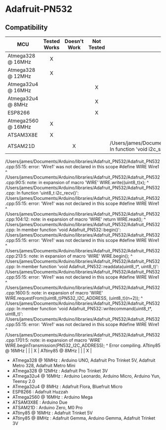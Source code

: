 # Adafruit-PN532
<!-- START COMPATIBILITY TABLE -->

## Compatibility

MCU               | Tested Works | Doesn't Work | Not Tested  | Notes
----------------- | :----------: | :----------: | :---------: | -----
Atmega328 @ 16MHz |      X       |             |            | 
Atmega328 @ 12MHz |      X       |             |            | 
Atmega32u4 @ 16MHz |             |             |     X       | 
Atmega32u4 @ 8MHz |             |             |     X       | 
ESP8266           |             |             |     X       | 
Atmega2560 @ 16MHz |      X       |             |            | 
ATSAM3X8E         |      X       |             |            | 
ATSAM21D          |             |      X       |            | /Users/james/Documents/Arduino/libraries/Adafruit_PN532/Adafruit_PN532.cpp: In function &#39;void i2c_send(uint8_t)&#39;:
/Users/james/Documents/Arduino/libraries/Adafruit_PN532/Adafruit_PN532.cpp:55:15: error: &#39;Wire1&#39; was not declared in this scope
  #define WIRE Wire1
               ^
/Users/james/Documents/Arduino/libraries/Adafruit_PN532/Adafruit_PN532.cpp:90:5: note: in expansion of macro &#39;WIRE&#39;
     WIRE.write((uint8_t)x);
     ^
/Users/james/Documents/Arduino/libraries/Adafruit_PN532/Adafruit_PN532.cpp: In function &#39;uint8_t i2c_recv()&#39;:
/Users/james/Documents/Arduino/libraries/Adafruit_PN532/Adafruit_PN532.cpp:55:15: error: &#39;Wire1&#39; was not declared in this scope
  #define WIRE Wire1
               ^
/Users/james/Documents/Arduino/libraries/Adafruit_PN532/Adafruit_PN532.cpp:104:12: note: in expansion of macro &#39;WIRE&#39;
     return WIRE.read();
            ^
/Users/james/Documents/Arduino/libraries/Adafruit_PN532/Adafruit_PN532.cpp: In member function &#39;void Adafruit_PN532::begin()&#39;:
/Users/james/Documents/Arduino/libraries/Adafruit_PN532/Adafruit_PN532.cpp:55:15: error: &#39;Wire1&#39; was not declared in this scope
  #define WIRE Wire1
               ^
/Users/james/Documents/Arduino/libraries/Adafruit_PN532/Adafruit_PN532.cpp:213:5: note: in expansion of macro &#39;WIRE&#39;
     WIRE.begin();
     ^
/Users/james/Documents/Arduino/libraries/Adafruit_PN532/Adafruit_PN532.cpp: In member function &#39;void Adafruit_PN532::readdata(uint8_t*, uint8_t)&#39;:
/Users/james/Documents/Arduino/libraries/Adafruit_PN532/Adafruit_PN532.cpp:55:15: error: &#39;Wire1&#39; was not declared in this scope
  #define WIRE Wire1
               ^
/Users/james/Documents/Arduino/libraries/Adafruit_PN532/Adafruit_PN532.cpp:1600:5: note: in expansion of macro &#39;WIRE&#39;
     WIRE.requestFrom((uint8_t)PN532_I2C_ADDRESS, (uint8_t)(n+2));
     ^
/Users/james/Documents/Arduino/libraries/Adafruit_PN532/Adafruit_PN532.cpp: In member function &#39;void Adafruit_PN532::writecommand(uint8_t*, uint8_t)&#39;:
/Users/james/Documents/Arduino/libraries/Adafruit_PN532/Adafruit_PN532.cpp:55:15: error: &#39;Wire1&#39; was not declared in this scope
  #define WIRE Wire1
               ^
/Users/james/Documents/Arduino/libraries/Adafruit_PN532/Adafruit_PN532.cpp:1701:5: note: in expansion of macro &#39;WIRE&#39;
     WIRE.beginTransmission(PN532_I2C_ADDRESS);
     ^
Error compiling.
ATtiny85 @ 16MHz  |             |             |     X       | 
ATtiny85 @ 8MHz   |             |             |     X       | 

  * ATmega328 @ 16MHz : Arduino UNO, Adafruit Pro Trinket 5V, Adafruit Metro 328, Adafruit Metro Mini
  * ATmega328 @ 12MHz : Adafruit Pro Trinket 3V
  * ATmega32u4 @ 16MHz : Arduino Leonardo, Arduino Micro, Arduino Yun, Teensy 2.0
  * ATmega32u4 @ 8MHz : Adafruit Flora, Bluefruit Micro
  * ESP8266 : Adafruit Huzzah
  * ATmega2560 @ 16MHz : Arduino Mega
  * ATSAM3X8E : Arduino Due
  * ATSAM21D : Arduino Zero, M0 Pro
  * ATtiny85 @ 16MHz : Adafruit Trinket 5V
  * ATtiny85 @ 8MHz : Adafruit Gemma, Arduino Gemma, Adafruit Trinket 3V

<!-- END COMPATIBILITY TABLE -->
